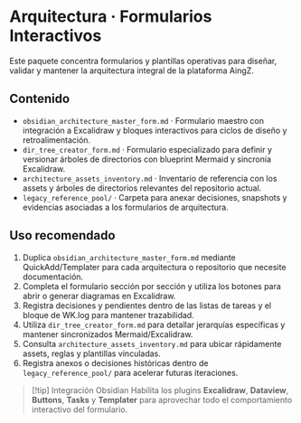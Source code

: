 # Arquitectura · Formularios Interactivos

Este paquete concentra formularios y plantillas operativas para diseñar, validar y mantener la arquitectura integral de la plataforma AingZ.

## Contenido

- `obsidian_architecture_master_form.md` · Formulario maestro con integración a Excalidraw y bloques interactivos para ciclos de diseño y retroalimentación.
- `dir_tree_creator_form.md` · Formulario especializado para definir y versionar árboles de directorios con blueprint Mermaid y sincronía Excalidraw.
- `architecture_assets_inventory.md` · Inventario de referencia con los assets y árboles de directorios relevantes del repositorio actual.
- `legacy_reference_pool/` · Carpeta para anexar decisiones, snapshots y evidencias asociadas a los formularios de arquitectura.

## Uso recomendado

1. Duplica `obsidian_architecture_master_form.md` mediante QuickAdd/Templater para cada arquitectura o repositorio que necesite documentación.
2. Completa el formulario sección por sección y utiliza los botones para abrir o generar diagramas en Excalidraw.
3. Registra decisiones y pendientes dentro de las listas de tareas y el bloque de WK.log para mantener trazabilidad.
4. Utiliza `dir_tree_creator_form.md` para detallar jerarquías específicas y mantener sincronizados Mermaid/Excalidraw.
5. Consulta `architecture_assets_inventory.md` para ubicar rápidamente assets, reglas y plantillas vinculadas.
6. Registra anexos o decisiones históricas dentro de `legacy_reference_pool/` para acelerar futuras iteraciones.

> [!tip] Integración Obsidian
> Habilita los plugins **Excalidraw**, **Dataview**, **Buttons**, **Tasks** y **Templater** para aprovechar todo el comportamiento interactivo del formulario.
